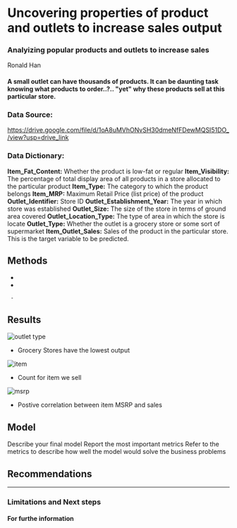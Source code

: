 # Uncovering properties of product and outlets to increase sales output

### Analyizing popular products and outlets to increase sales
Ronald Han

#### A small outlet can have thousands of products.  It can be daunting task knowing what products to order..?.. "yet" why these products sell at this particular store.

### Data Source:
https://drive.google.com/file/d/1oA8uMVhONvSH30dmeNfFDewMQSI51DO_/view?usp=drive_link

### Data Dictionary:
**Item_Fat_Content:**  Whether the product is low-fat or regular
**Item_Visibility:**  The percentage of total display area of all products in a store allocated to the particular product
**Item_Type:**  The category to which the product belongs
**Item_MRP:**  Maximum Retail Price (list price) of the product
**Outlet_Identifier:**  	Store ID
**Outlet_Establishment_Year:**  The year in which store was established
**Outlet_Size:**  The size of the store in terms of ground area covered
**Outlet_Location_Type:**  The type of area in which the store is locate
**Outlet_Type:**  Whether the outlet is a grocery store or some sort of supermarket
**Item_Outlet_Sales:**  Sales of the product in the particular store. This is the target variable to be predicted.

## Methods
  - 
  - 

     - 

## Results    
![outlet type](https://github.com/808hanronald/Prediction-of-Product-Sales/assets/140451609/080bd1b4-4442-4e6c-8533-4a6444b595db)
 - Grocery Stores have the lowest output
 
![item](https://github.com/808hanronald/Prediction-of-Product-Sales/assets/140451609/95dc87c6-dfb1-44b2-8fba-1c61d9fe1ad7)
  - Count for item we sell

![msrp](https://github.com/808hanronald/Prediction-of-Product-Sales/assets/140451609/d50902fd-057b-4dc3-a03c-a0ef8091cfbb)
  - Postive correlation between item MSRP and sales


## Model
Describe your final model
Report the most important metrics
Refer to the metrics to describe how well the model would solve the business problems

## Recommendations
---

### Limitations and Next steps


#### For furthe information








